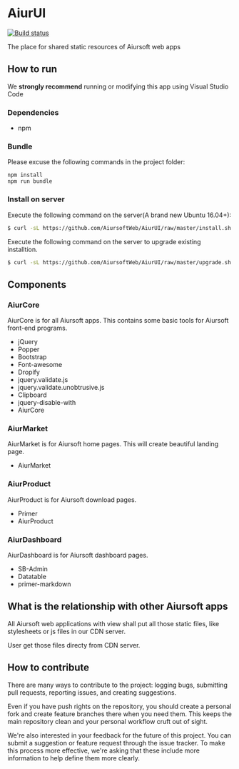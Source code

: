 # AiurUI

[![Build status](https://aiursoft.visualstudio.com/Star/_apis/build/status/AiurUI%20Build)](https://aiursoft.visualstudio.com/Star/_build/latest?definitionId=2)

The place for shared static resources of Aiursoft web apps

## How to run

We **strongly recommend** running or modifying this app using Visual Studio Code

### Dependencies

* npm

### Bundle

Please excuse the following commands in the project folder:

    npm install
    npm run bundle

### Install on server

Execute the following command on the server(A brand new Ubuntu 16.04+):

```bash
$ curl -sL https://github.com/AiursoftWeb/AiurUI/raw/master/install.sh | sudo bash -s ui.example.com
```

Execute the following command on the server to upgrade existing installtion.

```bash
$ curl -sL https://github.com/AiursoftWeb/AiurUI/raw/master/upgrade.sh | sudo bash
```

## Components

### AiurCore

AiurCore is for all Aiursoft apps. This contains some basic tools for Aiursoft front-end programs.

* jQuery
* Popper
* Bootstrap
* Font-awesome
* Dropify
* jquery.validate.js
* jquery.validate.unobtrusive.js
* Clipboard
* jquery-disable-with
* AiurCore

### AiurMarket

AiurMarket is for Aiursoft home pages. This will create beautiful landing page.

* AiurMarket

### AiurProduct

AiurProduct is for Aiursoft download pages.

* Primer
* AiurProduct

### AiurDashboard

AiurDashboard is for Aiursoft dashboard pages.

* SB-Admin
* Datatable
* primer-markdown

## What is the relationship with other Aiursoft apps

All Aiursoft web applications with view shall put all those static files, like stylesheets or js files in our CDN server.

User get those files directy from CDN server.

## How to contribute

There are many ways to contribute to the project: logging bugs, submitting pull requests, reporting issues, and creating suggestions.

Even if you have push rights on the repository, you should create a personal fork and create feature branches there when you need them. This keeps the main repository clean and your personal workflow cruft out of sight.

We're also interested in your feedback for the future of this project. You can submit a suggestion or feature request through the issue tracker. To make this process more effective, we're asking that these include more information to help define them more clearly.
